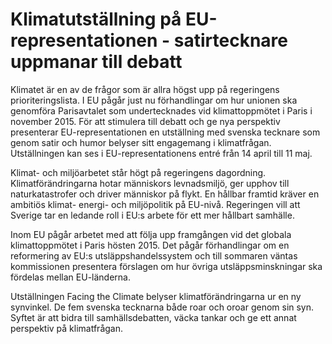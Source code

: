 # Klimatutställning på EU-representationen - satirtecknare uppmanar till debatt

Klimatet är en av de frågor som är allra högst upp på regeringens prioriteringslista. I EU pågår just nu förhandlingar om hur unionen ska genomföra Parisavtalet som undertecknades vid klimattoppmötet i Paris i november 2015. För att stimulera till debatt och ge nya perspektiv presenterar EU-representationen en utställning med svenska tecknare som genom satir och humor belyser sitt engagemang i klimatfrågan. Utställningen kan ses i EU-representationens entré från 14 april till 11 maj.

Klimat- och miljöarbetet står högt på regeringens dagordning. Klimatförändringarna hotar människors levnadsmiljö, ger upphov till naturkatastrofer och driver människor på flykt. En hållbar framtid kräver en ambitiös klimat- energi- och miljöpolitik på EU-nivå. Regeringen vill att Sverige tar en ledande roll i EU:s arbete för ett mer hållbart samhälle.

Inom EU pågår arbetet med att följa upp framgången vid det globala klimattoppmötet i Paris hösten 2015. Det pågår förhandlingar om en reformering av EU:s utsläppshandelssystem och till sommaren väntas kommissionen presentera förslagen om hur övriga utsläppsminskningar ska fördelas mellan EU-länderna.

Utställningen Facing the Climate belyser klimatförändringarna ur en ny synvinkel. De fem svenska tecknarna både roar och oroar genom sin syn. Syftet är att bidra till samhällsdebatten, väcka tankar och ge ett annat perspektiv på klimatfrågan.
